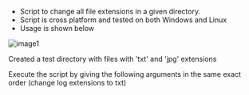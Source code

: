 - Script to change all file extensions in a given directory.
- Script is cross platform and tested on both Windows and Linux
- Usage is shown below

![image1](https://user-images.githubusercontent.com/39571363/43498633-6caf37ae-9565-11e8-9606-2e6970719b7e.JPG)

Created a test directory with files with 'txt' and 'jpg' extensions



Execute the script by giving the following arguments in the same exact order (change log extensions to txt)
